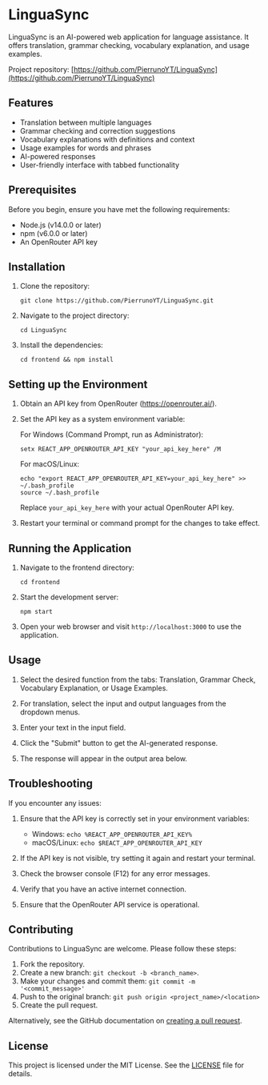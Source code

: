 # LinguaSync

LinguaSync is an AI-powered web application for language assistance. It offers translation, grammar checking, vocabulary explanation, and usage examples.

Project repository: [https://github.com/PierrunoYT/LinguaSync](https://github.com/PierrunoYT/LinguaSync)

## Features

- Translation between multiple languages
- Grammar checking and correction suggestions
- Vocabulary explanations with definitions and context
- Usage examples for words and phrases
- AI-powered responses
- User-friendly interface with tabbed functionality

## Prerequisites

Before you begin, ensure you have met the following requirements:

- Node.js (v14.0.0 or later)
- npm (v6.0.0 or later)
- An OpenRouter API key

## Installation

1. Clone the repository:
   ```
   git clone https://github.com/PierrunoYT/LinguaSync.git
   ```

2. Navigate to the project directory:
   ```
   cd LinguaSync
   ```

3. Install the dependencies:
   ```
   cd frontend && npm install
   ```

## Setting up the Environment

1. Obtain an API key from OpenRouter (https://openrouter.ai/).

2. Set the API key as a system environment variable:

   For Windows (Command Prompt, run as Administrator):
   ```
   setx REACT_APP_OPENROUTER_API_KEY "your_api_key_here" /M
   ```

   For macOS/Linux:
   ```
   echo "export REACT_APP_OPENROUTER_API_KEY=your_api_key_here" >> ~/.bash_profile
   source ~/.bash_profile
   ```

   Replace `your_api_key_here` with your actual OpenRouter API key.

3. Restart your terminal or command prompt for the changes to take effect.

## Running the Application

1. Navigate to the frontend directory:
   ```
   cd frontend
   ```

2. Start the development server:
   ```
   npm start
   ```

3. Open your web browser and visit `http://localhost:3000` to use the application.

## Usage

1. Select the desired function from the tabs: Translation, Grammar Check, Vocabulary Explanation, or Usage Examples.

2. For translation, select the input and output languages from the dropdown menus.

3. Enter your text in the input field.

4. Click the "Submit" button to get the AI-generated response.

5. The response will appear in the output area below.

## Troubleshooting

If you encounter any issues:

1. Ensure that the API key is correctly set in your environment variables:
   - Windows: `echo %REACT_APP_OPENROUTER_API_KEY%`
   - macOS/Linux: `echo $REACT_APP_OPENROUTER_API_KEY`

2. If the API key is not visible, try setting it again and restart your terminal.

3. Check the browser console (F12) for any error messages.

4. Verify that you have an active internet connection.

5. Ensure that the OpenRouter API service is operational.

## Contributing

Contributions to LinguaSync are welcome. Please follow these steps:

1. Fork the repository.
2. Create a new branch: `git checkout -b <branch_name>`.
3. Make your changes and commit them: `git commit -m '<commit_message>'`
4. Push to the original branch: `git push origin <project_name>/<location>`
5. Create the pull request.

Alternatively, see the GitHub documentation on [creating a pull request](https://help.github.com/articles/creating-a-pull-request/).

## License

This project is licensed under the MIT License. See the [LICENSE](LICENSE) file for details.
